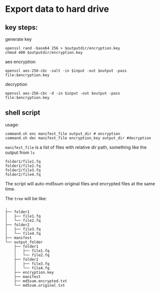 # Export data to hard drive

## key steps:

generate key
```
openssl rand -base64 256 > $outputdir/encryption.key
chmod 400 $outputdir/encryption.key
```

aes encryption
```
openssl aes-256-cbc -salt -in $input -out $output -pass file:$encryption.key
```

decryption
```
openssl aes-256-cbc -d -in $input -out $output -pass file:$encryption.key
```

## shell script

usage:
```
command.sh enc manifest_file output_dir # encryption
command.sh dec manifest_file encryption_key output_dir #decryption
```

`manifest_file` is a list of files with relative dir path, something like the output from `ls`
```
folder1/file1.fq
folder1/file2.fq
folder2/file3.fq
folder2/file4.fq
```

The script will auto-md5sum original files and encrypted files at the same time. 

The `tree` will be like:
```
.
├── folder1
│   ├── file1.fq
│   └── file2.fq
├── folder2
│   ├── file3.fq
│   └── file4.fq
├── manifest
└── output_folder
    ├── folder1
    │   ├── file1.fq
    │   └── file2.fq
    ├── folder2
    │   ├── file3.fq
    │   └── file4.fq
    ├── encryption.key
    ├── manifest
    ├── md5sum.encrypted.txt
    └── md5sum.original.txt
```